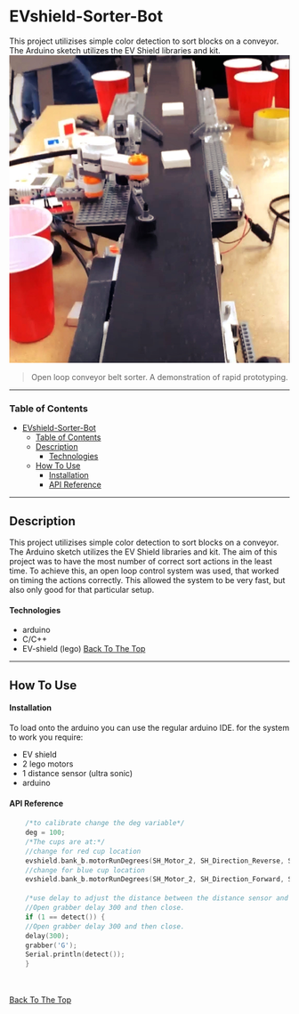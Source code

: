 # EVshield-Sorter-Bot
This project utilizises simple color detection to sort blocks on a conveyor. The Arduino sketch utilizes the EV Shield libraries and kit.
![Project Image](./Screenshot_20200923-202725_Messenger.jpg)

> Open loop conveyor belt sorter. A demonstration of rapid prototyping. 

---

### Table of Contents


- [EVshield-Sorter-Bot](#evshield-sorter-bot)
    - [Table of Contents](#table-of-contents)
  - [Description](#description)
      - [Technologies](#technologies)
  - [How To Use](#how-to-use)
      - [Installation](#installation)
      - [API Reference](#api-reference)

---

## Description

This project utilizises simple color detection to sort blocks on a conveyor. The Arduino sketch utilizes the EV Shield libraries and kit. 
The aim of this project was to have the most number of correct sort actions in the least time. 
To achieve this, an open loop control system was used, that worked on timing the actions correctly. This allowed the system to be very fast, but also only good for that particular setup. 


#### Technologies

- arduino
- C/C++
- EV-shield (lego)
[Back To The Top](#read-me-template)

---

## How To Use

#### Installation
To load onto the arduino you can use the regular arduino IDE. for the system to work you require:

- EV shield
- 2 lego motors
- 1 distance sensor (ultra sonic)
- arduino

#### API Reference

```c++
    /*to calibrate change the deg variable*/
    deg = 100;
    /*The cups are at:*/
    //change for red cup location
    evshield.bank_b.motorRunDegrees(SH_Motor_2, SH_Direction_Reverse, SH_Speed_Full, deg + 80, SH_Completion_Wait_For, SH_Next_Action_Brake);
    //change for blue cup location
    evshield.bank_b.motorRunDegrees(SH_Motor_2, SH_Direction_Forward, SH_Speed_Full, deg + 70, SH_Completion_Wait_For, SH_Next_Action_Brake);

    /*use delay to adjust the distance between the distance sensor and the grab feature. */
    //Open grabber delay 300 and then close.
    if (1 == detect()) {
    //Open grabber delay 300 and then close.
    delay(300);
    grabber('G');
    Serial.println(detect());
    }

    

```
[Back To The Top](#read-me-template)



